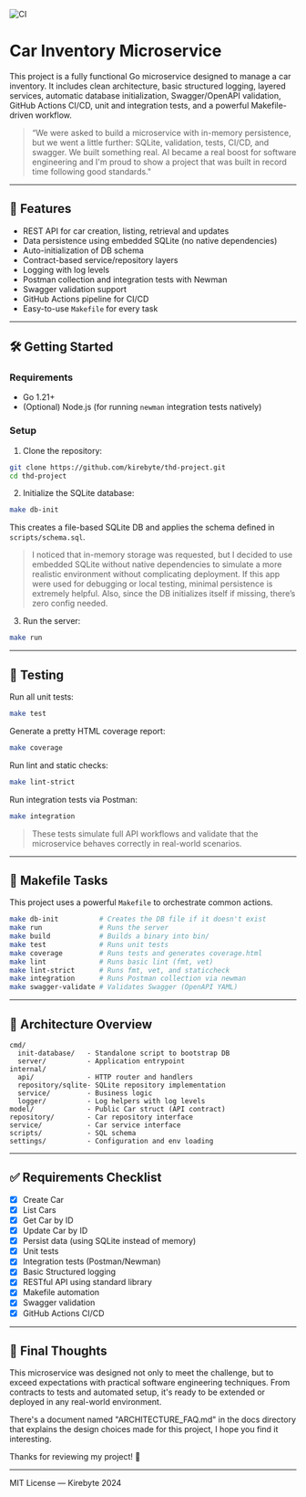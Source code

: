 ![CI](https://github.com/kirebyte/thd-project/actions/workflows/ci.yml/badge.svg)

# Car Inventory Microservice

This project is a fully functional Go microservice designed to manage a car inventory. It includes clean architecture, basic structured logging, layered services, automatic database initialization, Swagger/OpenAPI validation, GitHub Actions CI/CD, unit and integration tests, and a powerful Makefile-driven workflow.

> “We were asked to build a microservice with in-memory persistence, but we went a little further: SQLite, validation, tests, CI/CD, and swagger. We built something real. AI became a real boost for software engineering and I'm proud to show a project that was built in record time following good standards."

---

## 🚀 Features

- REST API for car creation, listing, retrieval and updates
- Data persistence using embedded SQLite (no native dependencies)
- Auto-initialization of DB schema
- Contract-based service/repository layers
- Logging with log levels
- Postman collection and integration tests with Newman
- Swagger validation support
- GitHub Actions pipeline for CI/CD
- Easy-to-use `Makefile` for every task

---

## 🛠️ Getting Started

### Requirements
- Go 1.21+
- (Optional) Node.js (for running `newman` integration tests natively)

### Setup

1. Clone the repository:

```bash
git clone https://github.com/kirebyte/thd-project.git
cd thd-project
```

2. Initialize the SQLite database:

```bash
make db-init
```

This creates a file-based SQLite DB and applies the schema defined in `scripts/schema.sql`.

> I noticed that in-memory storage was requested, but I decided to use embedded SQLite without native dependencies to simulate a more realistic environment without complicating deployment.
> If this app were used for debugging or local testing, minimal persistence is extremely helpful. Also, since the DB initializes itself if missing, there’s zero config needed.

3. Run the server:

```bash
make run
```

---

## 🧪 Testing

Run all unit tests:
```bash
make test
```

Generate a pretty HTML coverage report:
```bash
make coverage
```

Run lint and static checks:
```bash
make lint-strict
```

Run integration tests via Postman:
```bash
make integration
```

> These tests simulate full API workflows and validate that the microservice behaves correctly in real-world scenarios.

---

## 🔁 Makefile Tasks

This project uses a powerful `Makefile` to orchestrate common actions.

```bash
make db-init          # Creates the DB file if it doesn't exist
make run              # Runs the server
make build            # Builds a binary into bin/
make test             # Runs unit tests
make coverage         # Runs tests and generates coverage.html
make lint             # Runs basic lint (fmt, vet)
make lint-strict      # Runs fmt, vet, and staticcheck
make integration      # Runs Postman collection via newman
make swagger-validate # Validates Swagger (OpenAPI YAML)
```

---

## 🧩 Architecture Overview

```
cmd/
  init-database/   - Standalone script to bootstrap DB
  server/          - Application entrypoint
internal/
  api/             - HTTP router and handlers
  repository/sqlite- SQLite repository implementation
  service/         - Business logic
  logger/          - Log helpers with log levels
model/             - Public Car struct (API contract)
repository/        - Car repository interface
service/           - Car service interface
scripts/           - SQL schema
settings/          - Configuration and env loading
```

---

## ✅ Requirements Checklist

- [x] Create Car
- [x] List Cars
- [x] Get Car by ID
- [x] Update Car by ID
- [x] Persist data (using SQLite instead of memory)
- [x] Unit tests
- [x] Integration tests (Postman/Newman)
- [x] Basic Structured logging
- [x] RESTful API using standard library
- [x] Makefile automation
- [x] Swagger validation
- [x] GitHub Actions CI/CD

---

## 🧠 Final Thoughts

This microservice was designed not only to meet the challenge, but to exceed expectations with practical software engineering techniques. From contracts to tests and automated setup, it's ready to be extended or deployed in any real-world environment.

There's a document named "ARCHITECTURE_FAQ.md" in the docs directory that explains the design choices made for this project, I hope you find it interesting.

Thanks for reviewing my project! 💜

---

MIT License — Kirebyte 2024

